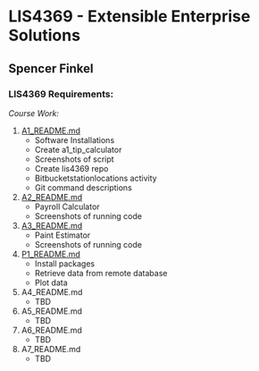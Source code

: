 # LIS4369 - Extensible Enterprise Solutions

## Spencer Finkel

### LIS4369 Requirements:

*Course Work:*

1. [A1_README.md](https://bitbucket.org/stolidMiscellanea/lis4369/src/master/a1/a1_README.md)
    - Software Installations
    - Create a1_tip_calculator
    - Screenshots of script
    - Create lis4369 repo
    - Bitbucketstationlocations activity
    - Git command descriptions
2. [A2_README.md](https://bitbucket.org/stolidMiscellanea/lis4369/src/master/a2/a2_README.md)
    - Payroll Calculator
    - Screenshots of running code
3. [A3_README.md](https://bitbucket.org/stolidMiscellanea/lis4369/src/master/a3/a3_README.md)
    - Paint Estimator
    - Screenshots of running code
4. [P1_README.md](https://bitbucket.org/stolidMiscellanea/lis4369/src/master/p1/p1_README.md)
    - Install packages
    - Retrieve data from remote database
    - Plot data
4. A4_README.md
    - TBD
5. A5_README.md
    - TBD
6. A6_README.md
    - TBD
7. A7_README.md
    - TBD
